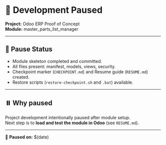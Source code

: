 # 🛑 Development Paused

**Project:** Odoo ERP Proof of Concept  
**Module:** master_parts_list_manager  

---

## 📌 Pause Status
- Module skeleton completed and committed.
- All files present: manifest, models, views, security.
- Checkpoint marker (`CHECKPOINT.md`) and Resume guide (`RESUME.md`) created.
- Restore scripts (`restore-checkpoint.sh` and `.bat`) available.

---

## ⏸️ Why paused
Project development intentionally paused after module setup.  
Next step is to **load and test the module in Odoo** (see `RESUME.md`).

---

📅 **Paused on:** $(date)
